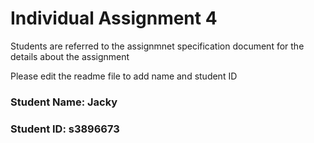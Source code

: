 # Individual Assignment 4

Students are referred to the assignmnet specification document for the details about the assignment

Please edit the readme file to add name and student ID

### Student Name: Jacky
### Student ID: s3896673
